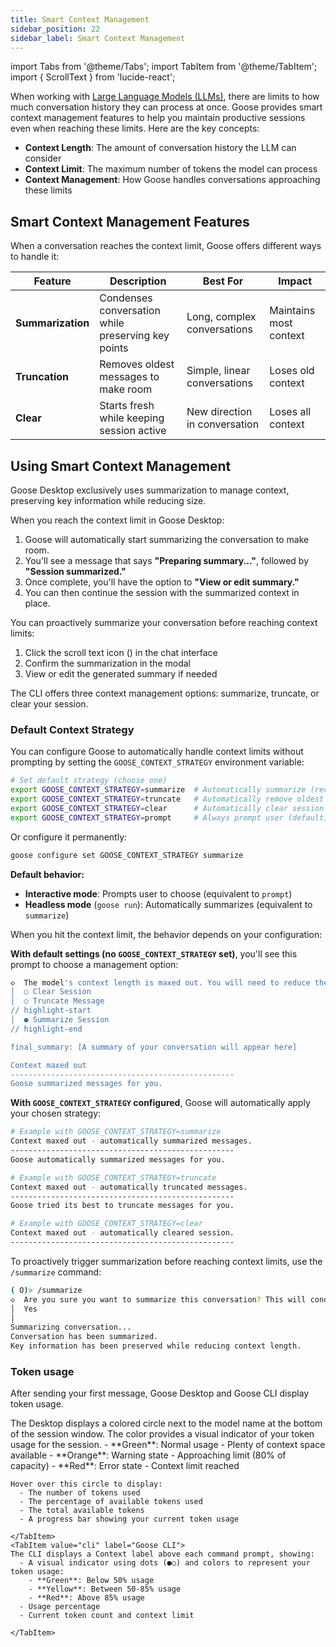 ```yaml
---
title: Smart Context Management
sidebar_position: 22
sidebar_label: Smart Context Management
---
```


import Tabs from '@theme/Tabs';
import TabItem from '@theme/TabItem';
import { ScrollText } from 'lucide-react';

When working with [Large Language Models (LLMs)](/docs/getting-started/providers), there are limits to how much conversation history they can process at once. Goose provides smart context management features to help you maintain productive sessions even when reaching these limits. Here are the key concepts:

- **Context Length**: The amount of conversation history the LLM can consider
- **Context Limit**: The maximum number of tokens the model can process
- **Context Management**: How Goose handles conversations approaching these limits

## Smart Context Management Features

When a conversation reaches the context limit, Goose offers different ways to handle it:

| Feature | Description | Best For | Impact |
|---------|-------------|-----------|---------|
| **Summarization** | Condenses conversation while preserving key points | Long, complex conversations | Maintains most context |
| **Truncation** | Removes oldest messages to make room | Simple, linear conversations | Loses old context |
| **Clear** | Starts fresh while keeping session active | New direction in conversation | Loses all context |

## Using Smart Context Management

<Tabs groupId="interface">
  <TabItem value="ui" label="Goose Desktop" default>

Goose Desktop exclusively uses summarization to manage context, preserving key information while reducing size.

<Tabs>
  <TabItem value="automatic" label="Automatic" default>

When you reach the context limit in Goose Desktop:

1. Goose will automatically start summarizing the conversation to make room.
2. You'll see a message that says **"Preparing summary..."**, followed by **"Session summarized."**
3. Once complete, you'll have the option to **"View or edit summary."**
4. You can then continue the session with the summarized context in place.

  </TabItem>
  <TabItem value="manual" label="Manual">

You can proactively summarize your conversation before reaching context limits:

1. Click the scroll text icon (<ScrollText className="inline" size={16} />) in the chat interface
2. Confirm the summarization in the modal
3. View or edit the generated summary if needed

  </TabItem>
</Tabs>

  </TabItem>
  <TabItem value="cli" label="Goose CLI">

The CLI offers three context management options: summarize, truncate, or clear your session.

### Default Context Strategy

You can configure Goose to automatically handle context limits without prompting by setting the `GOOSE_CONTEXT_STRATEGY` environment variable:

```bash
# Set default strategy (choose one)
export GOOSE_CONTEXT_STRATEGY=summarize  # Automatically summarize (recommended)
export GOOSE_CONTEXT_STRATEGY=truncate   # Automatically remove oldest messages
export GOOSE_CONTEXT_STRATEGY=clear      # Automatically clear session
export GOOSE_CONTEXT_STRATEGY=prompt     # Always prompt user (default)
```

Or configure it permanently:
```bash
goose configure set GOOSE_CONTEXT_STRATEGY summarize
```

**Default behavior:**
- **Interactive mode**: Prompts user to choose (equivalent to `prompt`)
- **Headless mode** (`goose run`): Automatically summarizes (equivalent to `summarize`)

<Tabs>
  <TabItem value="automatic" label="Automatic" default>

When you hit the context limit, the behavior depends on your configuration:

**With default settings (no `GOOSE_CONTEXT_STRATEGY` set)**, you'll see this prompt to choose a management option:

```sh
◇  The model's context length is maxed out. You will need to reduce the # msgs. Do you want to?
│  ○ Clear Session   
│  ○ Truncate Message
// highlight-start
│  ● Summarize Session
// highlight-end

final_summary: [A summary of your conversation will appear here]

Context maxed out
--------------------------------------------------
Goose summarized messages for you.
```

**With `GOOSE_CONTEXT_STRATEGY` configured**, Goose will automatically apply your chosen strategy:

```sh
# Example with GOOSE_CONTEXT_STRATEGY=summarize
Context maxed out - automatically summarized messages.
--------------------------------------------------
Goose automatically summarized messages for you.

# Example with GOOSE_CONTEXT_STRATEGY=truncate
Context maxed out - automatically truncated messages.
--------------------------------------------------
Goose tried its best to truncate messages for you.

# Example with GOOSE_CONTEXT_STRATEGY=clear
Context maxed out - automatically cleared session.
--------------------------------------------------
```

  </TabItem>
  <TabItem value="manual" label="Manual">

To proactively trigger summarization before reaching context limits, use the `/summarize` command:

```sh
( O)> /summarize
◇  Are you sure you want to summarize this conversation? This will condense the message history.
│  Yes 
│
Summarizing conversation...
Conversation has been summarized.
Key information has been preserved while reducing context length.
```

  </TabItem>
</Tabs>

  </TabItem>
</Tabs>

### Token usage
After sending your first message, Goose Desktop and Goose CLI display token usage.

<Tabs>
    <TabItem value="ui" label="Goose Desktop" default>
    The Desktop displays a colored circle next to the model name at the bottom of the session window. The color provides a visual indicator of your token usage for the session. 
      - **Green**: Normal usage - Plenty of context space available
      - **Orange**: Warning state - Approaching limit (80% of capacity)
      - **Red**: Error state - Context limit reached
    
    Hover over this circle to display:
      - The number of tokens used
      - The percentage of available tokens used
      - The total available tokens
      - A progress bar showing your current token usage
        
    </TabItem>
    <TabItem value="cli" label="Goose CLI">
    The CLI displays a Context label above each command prompt, showing:
      - A visual indicator using dots (●○) and colors to represent your token usage:
        - **Green**: Below 50% usage
        - **Yellow**: Between 50-85% usage
        - **Red**: Above 85% usage
      - Usage percentage
      - Current token count and context limit

    </TabItem>
</Tabs>
